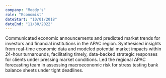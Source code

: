 ```yaml
---
company: "Moody's"
role: "Economist"
dateStart: "10/01/2018"
dateEnd: "11/30/2022"
---
```


Communicated economic announcements and predicted market trends for investors and financial institutions in the APAC region. Synthesised insights from real-time economic data and modeled potential market impacts within 24-hour turnarounds, facilitating timely, data-backed strategic responses for clients under pressing market conditions. Led the regional APAC forecasting team in assessing macroeconomic risk for stress testing bank balance sheets under tight deadlines.